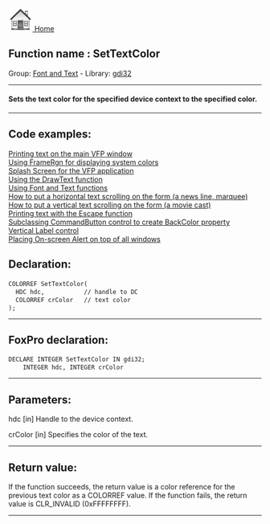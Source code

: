 [<img src="../../images/home.png"> Home ](https://github.com/VFPX/Win32API)  

## Function name : SetTextColor
Group: [Font and Text](../../functions_group.md#Font_and_Text)  -  Library: [gdi32](../../libraries.md#gdi32)  
***  


#### Sets the text color for the specified device context to the specified color.
***  


## Code examples:
[Printing text on the main VFP window](../../samples/sample_035.md)  
[Using FrameRgn for displaying system colors](../../samples/sample_125.md)  
[Splash Screen for the VFP application](../../samples/sample_294.md)  
[Using the DrawText function](../../samples/sample_303.md)  
[Using Font and Text functions](../../samples/sample_304.md)  
[How to put a horizontal text scrolling on the form (a news line, marquee)](../../samples/sample_352.md)  
[How to put a vertical text scrolling on the form (a movie cast)](../../samples/sample_354.md)  
[Printing text with the Escape function](../../samples/sample_357.md)  
[Subclassing CommandButton control to create BackColor property](../../samples/sample_392.md)  
[Vertical Label control](../../samples/sample_398.md)  
[Placing On-screen Alert on top of all windows](../../samples/sample_504.md)  

## Declaration:
```foxpro  
COLORREF SetTextColor(
  HDC hdc,           // handle to DC
  COLORREF crColor   // text color
);  
```  
***  


## FoxPro declaration:
```foxpro  
DECLARE INTEGER SetTextColor IN gdi32;
	INTEGER hdc, INTEGER crColor  
```  
***  


## Parameters:
hdc 
[in] Handle to the device context. 

crColor 
[in] Specifies the color of the text.  
***  


## Return value:
If the function succeeds, the return value is a color reference for the previous text color as a COLORREF value. If the function fails, the return value is CLR_INVALID (0xFFFFFFFF). 
  
***  

